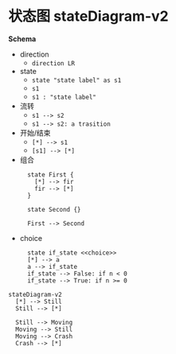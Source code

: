 # 状态图 stateDiagram-v2

**Schema**

* direction
  * `direction LR`
* state
  * `state "state label" as s1`
  * `s1`
  * `s1 : "state label"`
* 流转
  * `s1 --> s2`
  * `s1 --> s2: a trasition`
* 开始/结束
  * `[*] --> s1`
  * `[s1] --> [*]`
* 组合
  ```
    state First {
      [*] --> fir
      fir --> [*]
    }

    state Second {}

    First --> Second
  ```
* choice
  ```
    state if_state <<choice>>
    [*] --> a
    a --> if_state
    if_state --> False: if n < 0
    if_state --> True: if n >= 0
  ```

```mermaid
stateDiagram-v2
  [*] --> Still
  Still --> [*]

  Still --> Moving
  Moving --> Still
  Moving --> Crash
  Crash --> [*]
```
